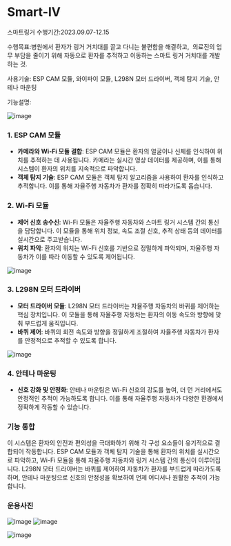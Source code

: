 # Smart-IV
스마트링거
수행기간:2023.09.07-12.15

수행목표:병원에서 환자가 링거 거치대를 끌고 다니는 불편함을 해결하고, 
의료진의 업무 부담을 줄이기 위해 자동으로 환자를 추적하고 이동하는 스마트 링거 거치대를 개발하는 것.

사용기술:
ESP CAM 모듈,
와이파이 모듈,
L298N 모터 드라이버,
객체 탐지 기술,
안테나 마운팅

기능설명:

![image](https://github.com/user-attachments/assets/b0d17289-1753-48a4-a3ac-bf7c7a7ffc5d)

### 1. **ESP CAM 모듈**
- **카메라와 Wi-Fi 모듈 결합**: ESP CAM 모듈은 환자의 얼굴이나 신체를 인식하여 위치를 추적하는 데 사용됩니다. 카메라는 실시간 영상 데이터를 제공하며, 이를 통해 시스템이 환자의 위치를 지속적으로 파악합니다.
- **객체 탐지 기술**: ESP CAM 모듈은 객체 탐지 알고리즘을 사용하여 환자를 인식하고 추적합니다. 이를 통해 자율주행 자동차가 환자를 정확히 따라가도록 돕습니다.


### 2. **Wi-Fi 모듈**
- **제어 신호 송수신**: Wi-Fi 모듈은 자율주행 자동차와 스마트 링거 시스템 간의 통신을 담당합니다. 이 모듈을 통해 위치 정보, 속도 조절 신호, 추적 상태 등의 데이터를 실시간으로 주고받습니다.
- **위치 파악**: 환자의 위치는 Wi-Fi 신호를 기반으로 정밀하게 파악되며, 자율주행 자동차가 이를 따라 이동할 수 있도록 제어됩니다.


![image](https://github.com/user-attachments/assets/d1b2c05d-efaa-43ad-8d0c-19081fb1d1dc)

### 3. **L298N 모터 드라이버**
- **모터 드라이버 모듈**: L298N 모터 드라이버는 자율주행 자동차의 바퀴를 제어하는 핵심 장치입니다. 이 모듈을 통해 자율주행 자동차는 환자의 이동 속도와 방향에 맞춰 부드럽게 움직입니다.
- **바퀴 제어**: 바퀴의 회전 속도와 방향을 정밀하게 조절하여 자율주행 자동차가 환자를 안정적으로 추적할 수 있도록 합니다.


![image](https://github.com/user-attachments/assets/aa886c36-1fa9-42eb-b482-c3cde4a6f1b0)

### 4. **안테나 마운팅**
- **신호 강화 및 안정화**: 안테나 마운팅은 Wi-Fi 신호의 강도를 높여, 더 먼 거리에서도 안정적인 추적이 가능하도록 합니다. 이를 통해 자율주행 자동차가 다양한 환경에서 정확하게 작동할 수 있습니다.

### **기능 통합**
이 시스템은 환자의 안전과 편의성을 극대화하기 위해 각 구성 요소들이 유기적으로 결합되어 작동합니다. ESP CAM 모듈과 객체 탐지 기술을 통해 환자의 위치를 실시간으로 파악하고, Wi-Fi 모듈을 통해 자율주행 자동차와 링거 시스템 간의 통신이 이루어집니다. L298N 모터 드라이버는 바퀴를 제어하여 자동차가 환자를 부드럽게 따라가도록 하며, 안테나 마운팅으로 신호의 안정성을 확보하여 언제 어디서나 원활한 추적이 가능합니다.

### **운용사진**

![image](https://github.com/user-attachments/assets/bd80cf83-291e-468d-ab3b-be7f89dd63ad)  ![image](https://github.com/user-attachments/assets/f5ccb27e-cb50-403f-987e-4ce44c226670)

![image](https://github.com/user-attachments/assets/869f2727-3882-4fce-bfaa-ec9fd47e4402)
